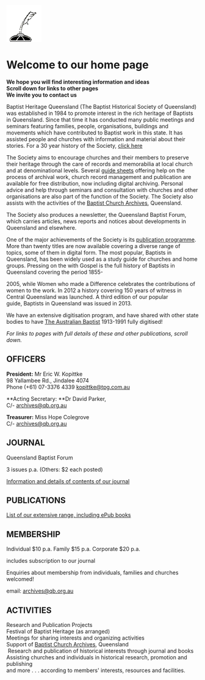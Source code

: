 

![Image](images/inkpot.png)

# Welcome to our home page

<b>We hope you will find interesting information and ideas<br/>Scroll down for links to other pages<br/>We invite you to contact us</b>





Baptist Heritage Queensland (The Baptist Historical Society of Queensland) was established in 1984 to promote interest in the rich heritage of Baptists in Queensland. Since that time it has conducted many public meetings and seminars featuring families, people, organisations, buildings and movements which have contributed to Baptist work in this state. It has assisted people and churches with information and material about their stories. For a 30 year history of the Society, [click here](http://www.dparker.net.au/History-BHQ-30.pdf)

The Society aims to encourage churches and their members to preserve their heritage through the care of records and memorabilia at local church and at denominational levels. Several [guide sheets](http://www.dparker.net.au/gde.htm) offering help on the process of archival work, church record management and publication are available for free distribution, now including digital archiving. Personal advice and help through seminars and consultation with churches and other organisations are also part of the function of the Society. The Society also assists with the activities of the [Baptist Church Archives](http://www.dparker.net.au/barc.htm), Queensland.

The Society also produces a newsletter, the Queensland Baptist Forum, which carries articles, news reports and notices about developments in Queensland and elsewhere.

One of the major achievements of the Society is its [publication programme](http://www.dparker.net.au/order.htm). More than twenty titles are now available covering a diverse range of topics, some of them in digital form. The most popular, Baptists in Queensland, has been widely used as a study guide for churches and home groups. Pressing on the with Gospel is the full history of Baptists in Queensland covering the period 1855-

2005, while Women who made a Difference celebrates the contributions of women to the work. In 2012 a history covering 150 years of witness in Central Queensland was launched. A third edition of our popular guide, Baptists in Queensland was issued in 2013.

We have an extensive digitisation program, and have shared with other state bodies to have [The Australian Baptist](pdf/AB-dig.pdf) 1913-1991 fully digitised!

*For links to pages with full details of these and other publications, scroll down.*

## OFFICERS

**President:** Mr Eric W. Kopittke <br/>
98 Yallambee Rd., Jindalee 4074  <br/>
Phone (+61) 07-3376 4339 [kopittke@tpg.com.au](mailto:kopittke@tpg.com.au?subject=Enquiry%20from%20BHQ%20Web%20page)

  

**Acting Secretary: **Dr David Parker,<br/>
C/- [archives@qb.org.au](mailto:archives@qb.org.au?subject=BHQ%20-%20Enquiry%20from%20web%20page)


**Treasurer:** Miss Hope Colegrove <br/>
C/- [archives@qb.org.au](mailto:archives@qb.org.au?subject=BHQ%20-%20Enquiry%20from%20web%20page)

## JOURNAL

Queensland Baptist Forum <br/>

3 issues p.a. (Others: $2 each posted) <br/>

[Information and details of contents of our journal](http://www.dparker.net.au/Forum-m.htm)

## PUBLICATIONS

[List of our extensive range, including ePub books](publications.html)

## MEMBERSHIP

Individual $10 p.a. Family $15 p.a. Corporate $20 p.a.<br/>

includes subscription to our journal

Enquiries about membership from individuals, families and churches welcomed! <br/>

email: [archives@qb.org.au](mailto:archives@qb.com.au?subject=Web%20page%20enquiry)

## ACTIVITIES

Research and Publication Projects<br/>
Festival of Baptist Heritage (as arranged)<br/>
Meetings for sharing interests and organizing activities<br/>
 Support of [Baptist Church Archives](http://www.dparker.net.au/barc.htm), Queensland <br/>
 Research and publication of historical interests through journal and books<br/>
Assisting churches and individuals in historical research, promotion and publishing <br/>
and more . . . according to members' interests, resources and facilities.
<br/>
  

  

  

  

  

